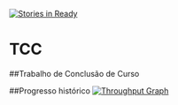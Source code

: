 [![Stories in Ready](https://badge.waffle.io/mfurquim/tcc.svg?label=ready&title=Ready)](http://waffle.io/mfurquim/tcc)

# TCC
##Trabalho de Conclusão de Curso




##Progresso histórico
[![Throughput Graph](https://graphs.waffle.io/mfurquim/tcc/throughput.svg)](https://waffle.io/mfurquim/tcc/metrics)
